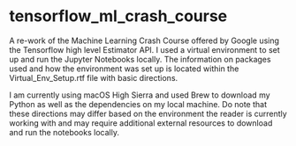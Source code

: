 # tensorflow_ml_crash_course
A re-work of the Machine Learning Crash Course offered by Google using the Tensorflow high level Estimator API.
I used a virtual environment to set up and run the Jupyter Notebooks locally. The information on packages used and 
how the environment was set up is located within the Virtual_Env_Setup.rtf file with basic directions. 

I am currently using macOS High Sierra and used Brew to download my Python as well as the dependencies on my local
machine. Do note that these directions may differ based on the environment the reader is currently working with
and may require additional external resources to download and run the notebooks locally. 
